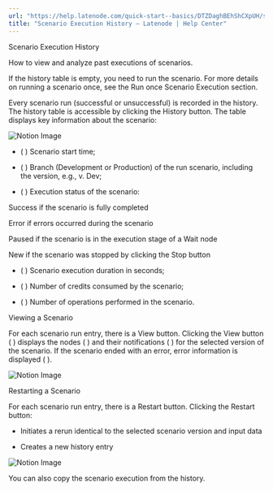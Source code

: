 ```yaml
---
url: "https://help.latenode.com/quick-start--basics/DTZDaghBEhShCXpUH/scenario-execution-history/DTZDagfGCHcoUcQLXe"
title: "Scenario Execution History – Latenode | Help Center"
---
```


 Scenario Execution History

How to view and analyze past executions of scenarios.




If the history table is empty, you need to run the scenario. For more details on running a scenario once, see the Run once Scenario Execution section.

Every scenario run (successful or unsuccessful) is recorded in the history. The history table is accessible by clicking the History button. The table displays key information about the scenario:

![Notion Image](https://www.notion.so/image/https%A%F%Fprod-files-secure.s.us-west-.amazonaws.com%Ffbefde--fff--dca%Fd-dbc--bd-ebddf%FUntitled.png?table=block&id=d-a-b-ae-d&cache=v)

- (  ) Scenario start time;

- (  ) Branch (Development or Production) of the run scenario, including the version, e.g., v. Dev;

- (  ) Execution status of the scenario:

Success if the scenario is fully completed

Error if errors occurred during the scenario

Paused if the scenario is in the execution stage of a Wait node

New if the scenario was stopped by clicking the Stop button

- (  ) Scenario execution duration in seconds;

- (  ) Number of credits consumed by the scenario;

- (  ) Number of operations performed in the scenario.

 Viewing a Scenario

For each scenario run entry, there is a View button. Clicking the View button (  ) displays the nodes (  ) and their notifications (  ) for the selected version of the scenario. If the scenario ended with an error, error information is displayed (  ).

![Notion Image](https://www.notion.so/image/https%A%F%Fprod-files-secure.s.us-west-.amazonaws.com%Ffbefde--fff--dca%Fbafa-fb--e-de%FUntitled.png?table=block&id=d-a--acf-ecced&cache=v)

 Restarting a Scenario

For each scenario run entry, there is a Restart button. Clicking the Restart button:

- Initiates a rerun identical to the selected scenario version and input data

- Creates a new history entry

![Notion Image](https://www.notion.so/image/https%A%F%Fprod-files-secure.s.us-west-.amazonaws.com%Ffbefde--fff--dca%Fa-f-f-eec-aabab%FUntitled.png?table=block&id=d-a--b-caadfe&cache=v)



You can also copy the scenario execution from the history.
